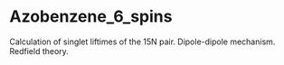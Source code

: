 # Azobenzene_6_spins
Calculation of singlet liftimes of the 15N pair. Dipole-dipole mechanism. Redfield theory.

